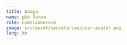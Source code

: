 ```yaml
---
title: ឯកឧត្ដម
name: ស្រ៊ុន គឹមសាន
role: comssionerone
image: src/asset/secretaries/user-avatar.png
lang: km
---
```

